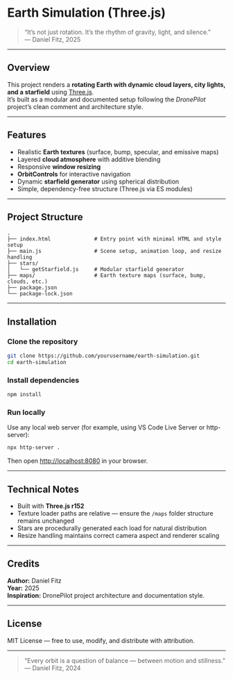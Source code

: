 # Earth Simulation (Three.js)

> “It’s not just rotation. It’s the rhythm of gravity, light, and silence.”  
> — Daniel Fitz, 2025

---

## Overview

This project renders a **rotating Earth with dynamic cloud layers, city lights, and a starfield** using [Three.js](https://threejs.org/).  
It’s built as a modular and documented setup following the _DronePilot_ project’s clean comment and architecture style.

---

## Features

- Realistic **Earth textures** (surface, bump, specular, and emissive maps)
- Layered **cloud atmosphere** with additive blending
- Responsive **window resizing**
- **OrbitControls** for interactive navigation
- Dynamic **starfield generator** using spherical distribution
- Simple, dependency-free structure (Three.js via ES modules)

---

## Project Structure

```
.
├── index.html              # Entry point with minimal HTML and style setup
├── main.js                 # Scene setup, animation loop, and resize handling
├── stars/
│   └── getStarfield.js     # Modular starfield generator
├── maps/                   # Earth texture maps (surface, bump, clouds, etc.)
├── package.json
└── package-lock.json
```

---

## Installation

### Clone the repository

```bash
git clone https://github.com/yourusername/earth-simulation.git
cd earth-simulation
```

### Install dependencies

```bash
npm install
```

### Run locally

Use any local web server (for example, using VS Code Live Server or http-server):

```bash
npx http-server .
```

Then open [http://localhost:8080](http://localhost:8080) in your browser.

---

## Technical Notes

- Built with **Three.js r152**
- Texture loader paths are relative — ensure the `/maps` folder structure remains unchanged
- Stars are procedurally generated each load for natural distribution
- Resize handling maintains correct camera aspect and renderer scaling

---

## Credits

**Author:** Daniel Fitz  
**Year:** 2025  
**Inspiration:** DronePilot project architecture and documentation style.

---

## License

MIT License — free to use, modify, and distribute with attribution.

---

> “Every orbit is a question of balance — between motion and stillness.”  
> — Daniel Fitz, 2024
